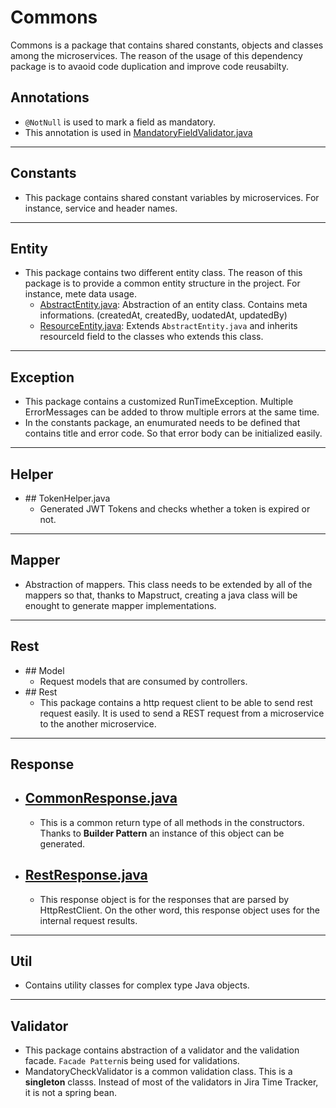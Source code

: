 # Commons

Commons is a package that contains shared constants, objects and classes among the microservices. The reason of the usage of this dependency package is to avaoid code duplication and improve code reusabilty.

## Annotations
- ```@NotNull``` is used to mark a field as mandatory.
- This annotation is used in [MandatoryFieldValidator.java](https://github.com/orkungdk/commons/blob/master/src/main/java/tr/com/ogedik/commons/validator/MandatoryFieldValidator.java)
_____
## Constants
- This package contains shared constant variables by microservices. For instance, service and header names.
____
## Entity
- This package contains two different entity class. The reason of this package is to provide a common entity structure in the project. For instance, mete data usage.
  - [AbstractEntity.java](https://github.com/orkungdk/commons/blob/master/src/main/java/tr/com/ogedik/commons/entity/AbstractEntity.java): Abstraction of an entity class. Contains meta informations. (createdAt, createdBy, uodatedAt, updatedBy)
  - [ResourceEntity.java](https://github.com/orkungdk/commons/blob/master/src/main/java/tr/com/ogedik/commons/entity/ResourceEntity.java): Extends ```AbstractEntity.java``` and inherits resourceId field to the classes who extends this class.
____
## Exception
- This package contains a customized RunTimeException. Multiple ErrorMessages can be added to throw multiple errors at the same time.
- In the constants package, an enumurated needs to be defined that contains title and error code. So that error body can be initialized easily.
____
## Helper
- ## TokenHelper.java
     - Generated JWT Tokens and checks whether a token is expired or not.
____
## Mapper
- Abstraction of mappers. This class needs to be extended by all of the mappers so that, thanks to Mapstruct, creating a java class will be enought to generate mapper implementations.
____
## Rest
 - ## Model
    - Request models that are consumed by controllers.
 - ## Rest
    - This package contains a http request client to be able to send rest request easily. It is used to send a REST request from a microservice to the another microservice.
____
## Response
  - ## [CommonResponse.java](https://github.com/orkungdk/commons/blob/master/src/main/java/tr/com/ogedik/commons/response/CommonResponse.java)
    - This is a common return type of all methods in the constructors. Thanks to **Builder Pattern** an instance of this object can be generated.
  - ## [RestResponse.java](https://github.com/orkungdk/commons/blob/master/src/main/java/tr/com/ogedik/commons/response/RestResponse.java)
    - This response object is for the responses that are parsed by HttpRestClient. On the other word, this response object uses for the internal request results.
____
## Util
  - Contains utility classes for complex type Java objects.
____ 
## Validator
  - This package contains abstraction of a validator and the validation facade. ```Facade Pattern```is being used for validations.
  - MandatoryCheckValidator is a common validation class. This is a **singleton** classs. Instead of most of the validators in Jira Time Tracker, it is not a spring bean.

